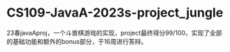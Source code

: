 # CS109-JavaA-2023s-project_jungle
23春javaAproj，一个斗兽棋游戏的实现，project最终得分99/100，实现了全部的基础功能和额外的bonus部分，于16周进行答辩。
